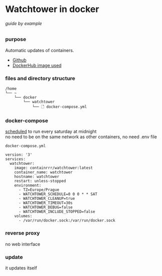 # Watchtower in docker

###### guide by example

### purpose

Automatic updates of containers.

* [Github](https://github.com/containrrr/watchtower)
* [DockerHub image used](https://hub.docker.com/r/containrrr/watchtower)

### files and directory structure

  ```
  /home
  └── ~
      └── docker
          └── watchtower
              └── 🗋 docker-compose.yml
  ```

### docker-compose

  [scheduled](https://pkg.go.dev/github.com/robfig/cron@v1.2.0?tab=doc#hdr-CRON_Expression_Format)
  to run every saturday at midnight</br>
  no need to be on the same network as other containers, no need .env file</br>

  `docker-compose.yml`

  ```
  version: '3'
  services:
    watchtower:
      image: containrrr/watchtower:latest
      container_name: watchtower
      hostname: watchtower
      restart: unless-stopped
      environment:
        - TZ=Europe/Prague
        - WATCHTOWER_SCHEDULE=0 0 0 * * SAT
        - WATCHTOWER_CLEANUP=true
        - WATCHTOWER_TIMEOUT=30s
        - WATCHTOWER_DEBUG=false
        - WATCHTOWER_INCLUDE_STOPPED=false
      volumes:
        - /var/run/docker.sock:/var/run/docker.sock
  ```

### reverse proxy

  no web interface

### update

  it updates itself
